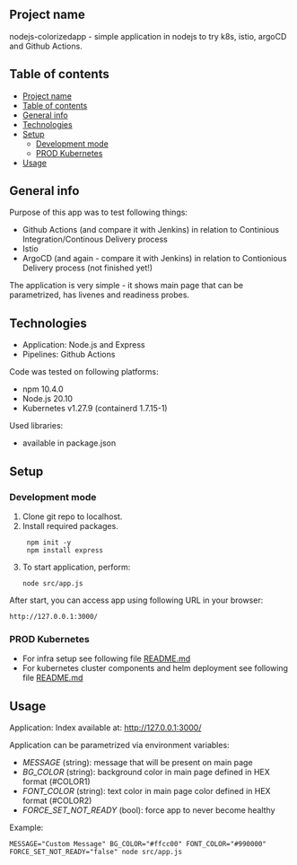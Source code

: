 ## Project name
nodejs-colorizedapp - simple application in nodejs to try k8s, istio, argoCD and Github Actions.

## Table of contents
- [Project name](#project-name)
- [Table of contents](#table-of-contents)
- [General info](#general-info)
- [Technologies](#technologies)
- [Setup](#setup)
  - [Development mode](#development-mode)
  - [PROD Kubernetes](#prod-kubernetes)
- [Usage](#usage)

## General info
Purpose of this app was to test following things:
- Github Actions (and compare it with Jenkins) in relation to Continious Integration/Continous Delivery process
- Istio
- ArgoCD (and again - compare it with Jenkins) in relation to Contionious Delivery process (not finished yet!)

The application is very simple - it shows main page that can be parametrized, has livenes and readiness probes.
  
## Technologies
* Application: Node.js and Express
* Pipelines: Github Actions

Code was tested on following platforms:
* npm 10.4.0
* Node.js 20.10
* Kubernetes v1.27.9 (containerd 1.7.15-1)

Used libraries:
* available in package.json

## Setup

### Development mode

1. Clone git repo to localhost.
2. Install required packages.
   ```
    npm init -y
    npm install express
    ```
3. To start application, perform:
    ```
    node src/app.js
    ```
After start, you can access app using following URL in your browser:
```
http://127.0.0.1:3000/
```

### PROD Kubernetes

* For infra setup see following file [README.md](./infra/terraform/README.md)  
* For kubernetes cluster components and helm deployment see following file [README.md](./infra/kubernetes/README.md)

## Usage

Application:
Index available at: http://127.0.0.1:3000/

Application can be parametrized via environment variables:
* *MESSAGE* (string): message that will be present on main page
* *BG_COLOR* (string): background color in main page defined in HEX format (#COLOR1)
* *FONT_COLOR* (string): text color in main page color defined in HEX format (#COLOR2)
* *FORCE_SET_NOT_READY* (bool): force app to never become healthy

Example:
```
MESSAGE="Custom Message" BG_COLOR="#ffcc00" FONT_COLOR="#990000" FORCE_SET_NOT_READY="false" node src/app.js
```
